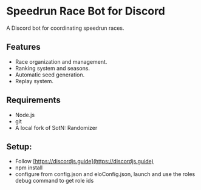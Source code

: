 # Speedrun Race Bot for Discord
A Discord bot for coordinating speedrun races.

## Features
* Race organization and management.
* Ranking system and seasons.
* Automatic seed generation.
* Replay system.

## Requirements
* Node.js
* git
* A local fork of SotN: Randomizer

## Setup:
* Follow [https://discordjs.guide](https://discordjs.guide)
* npm install
* configure from config.json and eloConfig.json, launch and use the roles debug command to get role ids